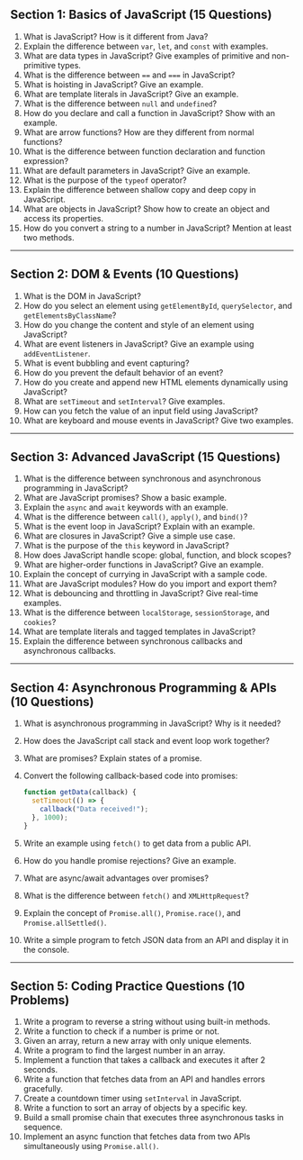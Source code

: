 

## **Section 1: Basics of JavaScript (15 Questions)**

1. What is JavaScript? How is it different from Java?
2. Explain the difference between `var`, `let`, and `const` with examples.
3. What are data types in JavaScript? Give examples of primitive and non-primitive types.
4. What is the difference between `==` and `===` in JavaScript?
5. What is hoisting in JavaScript? Give an example.
6. What are template literals in JavaScript? Give an example.
7. What is the difference between `null` and `undefined`?
8. How do you declare and call a function in JavaScript? Show with an example.
9. What are arrow functions? How are they different from normal functions?
10. What is the difference between function declaration and function expression?
11. What are default parameters in JavaScript? Give an example.
12. What is the purpose of the `typeof` operator?
13. Explain the difference between shallow copy and deep copy in JavaScript.
14. What are objects in JavaScript? Show how to create an object and access its properties.
15. How do you convert a string to a number in JavaScript? Mention at least two methods.

---

## **Section 2: DOM & Events (10 Questions)**

1. What is the DOM in JavaScript?
2. How do you select an element using `getElementById`, `querySelector`, and `getElementsByClassName`?
3. How do you change the content and style of an element using JavaScript?
4. What are event listeners in JavaScript? Give an example using `addEventListener`.
5. What is event bubbling and event capturing?
6. How do you prevent the default behavior of an event?
7. How do you create and append new HTML elements dynamically using JavaScript?
8. What are `setTimeout` and `setInterval`? Give examples.
9. How can you fetch the value of an input field using JavaScript?
10. What are keyboard and mouse events in JavaScript? Give two examples.

---

## **Section 3: Advanced JavaScript (15 Questions)**

1. What is the difference between synchronous and asynchronous programming in JavaScript?
2. What are JavaScript promises? Show a basic example.
3. Explain the `async` and `await` keywords with an example.
4. What is the difference between `call()`, `apply()`, and `bind()`?
5. What is the event loop in JavaScript? Explain with an example.
6. What are closures in JavaScript? Give a simple use case.
7. What is the purpose of the `this` keyword in JavaScript?
8. How does JavaScript handle scope: global, function, and block scopes?
9. What are higher-order functions in JavaScript? Give an example.
10. Explain the concept of currying in JavaScript with a sample code.
11. What are JavaScript modules? How do you import and export them?
12. What is debouncing and throttling in JavaScript? Give real-time examples.
13. What is the difference between `localStorage`, `sessionStorage`, and `cookies`?
14. What are template literals and tagged templates in JavaScript?
15. Explain the difference between synchronous callbacks and asynchronous callbacks.

---

## **Section 4: Asynchronous Programming & APIs (10 Questions)**

1. What is asynchronous programming in JavaScript? Why is it needed?

2. How does the JavaScript call stack and event loop work together?

3. What are promises? Explain states of a promise.

4. Convert the following callback-based code into promises:

   ```javascript
   function getData(callback) {
     setTimeout(() => {
       callback("Data received!");
     }, 1000);
   }
   ```

5. Write an example using `fetch()` to get data from a public API.

6. How do you handle promise rejections? Give an example.

7. What are async/await advantages over promises?

8. What is the difference between `fetch()` and `XMLHttpRequest`?

9. Explain the concept of `Promise.all()`, `Promise.race()`, and `Promise.allSettled()`.

10. Write a simple program to fetch JSON data from an API and display it in the console.

---

## **Section 5: Coding Practice Questions (10 Problems)**

1. Write a program to reverse a string without using built-in methods.
2. Write a function to check if a number is prime or not.
3. Given an array, return a new array with only unique elements.
4. Write a program to find the largest number in an array.
5. Implement a function that takes a callback and executes it after 2 seconds.
6. Write a function that fetches data from an API and handles errors gracefully.
7. Create a countdown timer using `setInterval` in JavaScript.
8. Write a function to sort an array of objects by a specific key.
9. Build a small promise chain that executes three asynchronous tasks in sequence.
10. Implement an async function that fetches data from two APIs simultaneously using `Promise.all()`.
